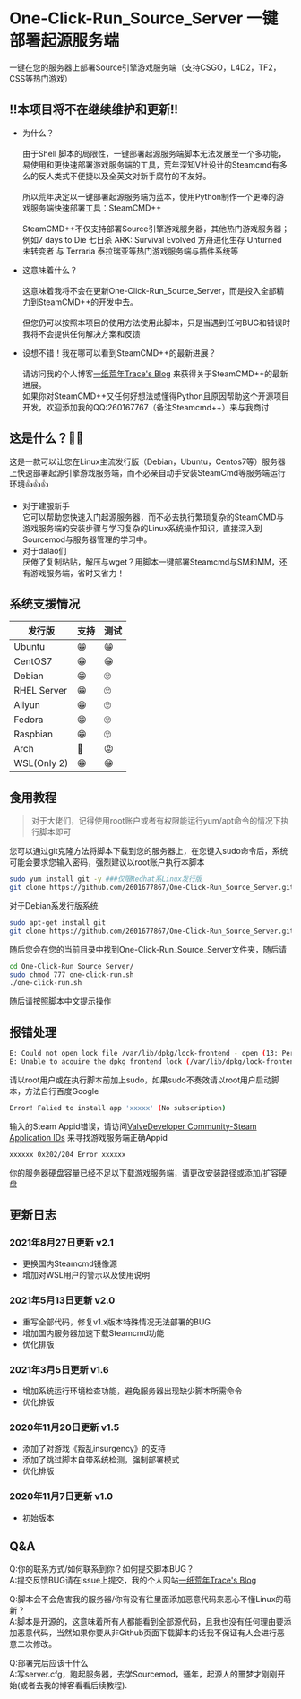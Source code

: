 # One-Click-Run_Source_Server 一键部署起源服务端 
一键在您的服务器上部署Source引擎游戏服务端（支持CSGO，L4D2，TF2，CSS等热门游戏）

## !!本项目将不在继续维护和更新!!
* 为什么？<br> 
<br> 由于Shell 脚本的局限性，一键部署起源服务端脚本无法发展至一个多功能，易使用和更快速部署游戏服务端的工具，荒年深知V社设计的Steamcmd有多么的反人类式不便捷以及全英文对新手腐竹的不友好。<br> 
<br> 所以荒年决定以一键部署起源服务端为蓝本，使用Python制作一个更棒的游戏服务端快速部署工具：SteamCMD++ <br> 
<br> SteamCMD++不仅支持部署Source引擎游戏服务器，其他热门游戏服务器；例如7 days to Die 七日杀 ARK: Survival Evolved 方舟进化生存 Unturned 未转变者 与 Terraria 泰拉瑞亚等热门游戏服务端与插件系统等<br>

* 这意味着什么？<br>
<br> 这意味着我将不会在更新One-Click-Run_Source_Server，而是投入全部精力到SteamCMD++的开发中去。<br>
<br> 但您仍可以按照本项目的使用方法使用此脚本，只是当遇到任何BUG和错误时我将不会提供任何解决方案和反馈<br>

* 设想不错！我在哪可以看到SteamCMD++的最新进展？<br>
<br> 请访问我的个人博客[一纸荒年Trace's Blog](https://www.wtrace3zh.com) 来获得关于SteamCMD++的最新进展。<br>
如果你对SteamCMD++又任何好想法或懂得Python且原因帮助这个开源项目开发，欢迎添加我的QQ:260167767（备注Steamcmd++）来与我商讨

## 这是什么？🤷‍♀️
这是一款可以让您在Linux主流发行版（Debian，Ubuntu，Centos7等）服务器上快速部署起源引擎游戏服务端，而不必亲自动手安装SteamCmd等服务端运行环境👍👍👍

* 对于建服新手<br> 
它可以帮助您快速入门起源服务器，而不必去执行繁琐复杂的SteamCMD与游戏服务端的安装步骤与学习复杂的Linux系统操作知识，直接深入到Sourcemod与服务器管理的学习中。
* 对于dalao们<br> 
厌倦了复制粘贴，解压与wget？用脚本一键部署Steamcmd与SM和MM，还有游戏服务端，省时又省力！

## 系统支援情况

| 发行版  | 支持| 测试|
| ---------- | -----------|---------- |
| Ubuntu     | 😁 | 😁 |     
| CentOS7    | 😁 | 😁 |  
| Debian     | 😁 | 🙄 |  
| RHEL Server| 😁 | 🙄 | 
| Aliyun     | 😁 | 🙄 |  
| Fedora     | 😁 | 🙄 | 
| Raspbian   | 😁 | 🙄 |  
| Arch       | 🤬 | 😡 |  
| WSL(Only 2)| 😁 | 😁 |


## 食用教程
> 对于大佬们，记得使用root账户或者有权限能运行yum/apt命令的情况下执行脚本即可<br> 

您可以通过git克隆方法将脚本下载到您的服务器上，在您键入sudo命令后，系统可能会要求您输入密码，强烈建议以root账户执行本脚本<br> 

```bash
sudo yum install git -y ###仅限Redhat系Linux发行版
git clone https://github.com/2601677867/One-Click-Run_Source_Server.git
```
对于Debian系发行版系统
```bash
sudo apt-get install git
git clone https://github.com/2601677867/One-Click-Run_Source_Server.git
```
随后您会在您的当前目录中找到One-Click-Run_Source_Server文件夹，随后请
```bash
cd One-Click-Run_Source_Server/
sudo chmod 777 one-click-run.sh
./one-click-run.sh
```
随后请按照脚本中文提示操作

## 报错处理

```bash
E: Could not open lock file /var/lib/dpkg/lock-frontend - open (13: Permission denied)
E: Unable to acquire the dpkg frontend lock (/var/lib/dpkg/lock-frontend), are you root?
```
请以root用户或在执行脚本前加上sudo，如果sudo不奏效请以root用户启动脚本，方法自行百度Google

```bash
Error! Falied to install app 'xxxxx' (No subscription)
```
输入的Steam Appid错误，请访问[ValveDeveloper Community-Steam Application IDs](https://developer.valvesoftware.com/wiki/Steam_Application_IDs) 来寻找游戏服务端正确Appid

```bash
xxxxxx 0x202/204 Error xxxxxx
```
你的服务器硬盘容量已经不足以下载游戏服务端，请更改安装路径或添加/扩容硬盘

## 更新日志

### 2021年8月27日更新 v2.1
- 更换国内Steamcmd镜像源
- 增加对WSL用户的警示以及使用说明

### 2021年5月13日更新 v2.0
- 重写全部代码，修复v1.x版本特殊情况无法部署的BUG
- 增加国内服务器加速下载Steamcmd功能
- 优化排版

### 2021年3月5日更新 v1.6
- 增加系统运行环境检查功能，避免服务器出现缺少脚本所需命令
- 优化排版

### 2020年11月20日更新 v1.5
- 添加了对游戏《叛乱insurgency》的支持
- 添加了跳过脚本自带系统检测，强制部署模式
- 优化排版

### 2020年11月7日更新 v1.0 
- 初始版本



## Q&A
Q:你的联系方式/如何联系到你？如何提交脚本BUG？<br> 
A:提交反馈BUG请在issue上提交，我的个人网站[一纸荒年Trace's Blog](https://www.wtrace3zh.com) 

Q:脚本会不会危害我的服务器/你有没有往里面添加恶意代码来恶心不懂Linux的萌新？<br> 
A:脚本是开源的，这意味着所有人都能看到全部源代码，且我也没有任何理由要添加恶意代码，当然如果你要从非Github页面下载脚本的话我不保证有人会进行恶意二次修改。

Q:部署完后应该干什么<br> 
A:写server.cfg，跑起服务器，去学Sourcemod，骚年，起源人的噩梦才刚刚开始(或者去我的博客看看后续教程).
